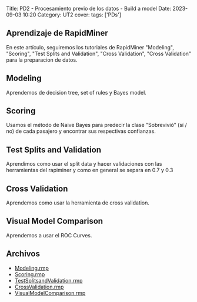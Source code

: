 Title: PD2 - Procesamiento previo de los datos - Build a model
Date: 2023-09-03 10:20
Category: UT2
cover:
tags: ['PDs']

## Aprendizaje de RapidMiner

En este artículo, seguiremos los tutoriales de RapidMiner "Modeling", "Scoring", "Test Splits and Validation", "Cross Validation", "Cross Validation" para la preparacion de datos.

## Modeling

Aprendemos de decision tree, set of rules y Bayes model.

## Scoring

Usamos el método de Naive Bayes para predecir la clase "Sobrevivió" (sí / no) de cada pasajero y encontrar sus respectivas confianzas.

## Test Splits and Validation

Aprendimos como usar el split data y hacer validaciones con las herramientas del rapiminer y como en general se separa en 0.7 y 0.3

## Cross Validation

Aprendemos como usar la herramienta de cross validation.

## Visual Model Comparison

Aprendemos a usar el ROC Curves.

## Archivos

-   [Modeling.rmp](https://github.com/gcabrera243/blob/main/content/UT2/PDs/PD3/Modeling.rmp?raw=true)
-   [Scoring.rmp](https://github.com/gcabrera243/blob/main/content/UT2/PDs/PD3/Scoring.rmp?raw=true)
-   [TestSplitsandValidation.rmp](https://github.com/gcabrera243/blob/main/content/UT2/PDs/PD3/TestSplitsandValidation.rmp?raw=true)
-   [CrossValidation.rmp](https://github.com/gcabrera243/blob/main/content/UT2/PDs/PD3/CrossValidation.rmp?raw=true)
-   [VisualModelComparison.rmp](https://github.com/gcabrera243/blob/main/content/UT2/PDs/PD3/VisualModelComparison.rmp?raw=true)
